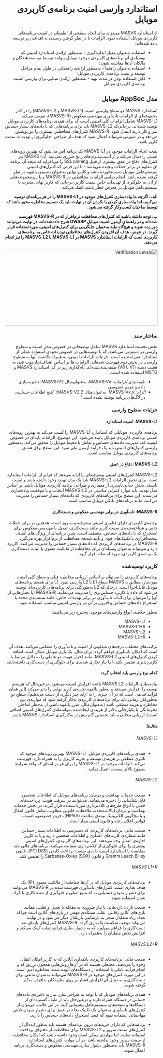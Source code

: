 <div dir="rtl" markdown="1">

# استاندارد وارسی امنیت برنامه‌ی کاربردی موبایل

از استاندارد MASVS می‌توان برای ایجاد سطحی از اطمینان در امنیت برنامه‌های کاربردی موبایل استفاده نمود. الزامات با در نظر گرفتن رسیدن به اهداف زیر توسعه داده شده‌اند:

- استفاده به‌عنوان معیار اندازه‌گیری - به‌منظور ارائه‌ی استاندارد امنیتی که بوسیله‌ی آن برنامه‌های کاربردی موجود موبایل بتوانند توسط توسعه‌دهندگان و مالکان آن‌ها مقایسه شوند؛
- استفاده به‌عنوان راهنما - به‌منطور ارائه‌ی راهنمایی در طول تمام مراحل توسعه و تست برنامه‌ی کاربردی موبایل؛
- قابل استفاده بودن در مدت تهیه - به‌منظور ارائه‌ی مبنایی برای وارسی امنیت برنامه‌ی کاربردی موبایل.

## مدل AppSec موبایل

استاندارد MASVS دو سطح وارسی امنیت (MASVS-L1 و MASVS-L2) را در کنار مجموعه‌ای از الزامات تاب‌آوری مهندسی معکوس (MASVS-R)، تعریف می‌کند. MASVS-L1 شامل الزامات کلی امنیتی است که برای همه‌ی برنامه‌های کاربردی موبایل توصیه شده‌اند، درحالی‌که MASVS-L2 باید برای برنامه‌هایی که با داده‌های بسیار حساس سر و کار دارند اعمال شود. MASVS-R کنترل‌های محافظتی بیشتری را نیز پوشش می‌دهد و در صورتی می‌تواند اعمال شود که هدف از طراحی، جلوگیری از تهدیدات سمت کاربر باشد.

نتیجه انجام الزامات موجود در MASVS-L1 یک برنامه امن می‌شود که بهترین رویه‌های امنیتی را دنبال می‌کند و از آسیب‌پذیری‌های رایج ضرری نمی‌بیند. MASVS-L2 نیز کنترل‌های دفاع در عمق بیشتری از قبیل SSL pinning را می‌افزاید که نتیجه آن برنامه ای مقاوم در برابر حملات پیچیده می‌باشد - با این فرض که کنترل‌های امنیتی سیستم‌عامل موبایل دست‌نخورده باشد و کاربر نهایی به‌عنوان دشمنی بالقوه در نظر گرفته نشده باشد. انجام تمامی الزامات محافظتی در MASVS-R و یا زیرمجموعه‌هایی از آن، به جلوگیری از تهدیدات خاص سمت کاربر، درجایی که کاربر نهایی مخرب یا سیستم‌عامل موبایل در معرض خطر باشد، کمک می‌کند.

**الف: اگرچه ما پیاده‌سازی کنترل‌های موجود در MASVS-L1 را در هر برنامه‌ای توصیه می‌کنیم، اما پیاده‌سازی کردن یا نکردن آن در نهایت باید یک تصمیم مخاطره محور باشد که توسط صاحبان کسب‌وکار گرفته می‌شود.**

**ب: توجه داشته باشید که کنترل‌های محافظت نرم‌افزار که در MASVS-R فهرست شده‌اند و در راهنمای آزمون امنیت موبایل OWASP شرح داده‌شده‌اند، در نهایت می‌توانند دور زده شوند و هیچ‌گاه نباید به‌عنوان جایگزینی برای کنترل‌های امنیتی، مورداستفاده قرار گیرند. در عوض، هدف آن افزودن کنترل‌های محافظتی تهدیدات خاص به برنامه‌های کاربردی است که الزامات استاندارد MASVS در MASVS-L1 یا MASVS-L2 را نیز انجام می‌دهد.**

<img src="images/masvs-levels-new.jpg" title="Verification Levels" width="600px" height="253px" />

### ساختار سند

بخش نخست استاندارد MASVS شامل توضیحاتی در خصوص مدل امنیت و سطوح وارسی در دسترس می‌باشد، که با توصیه‌هایی در خصوص نحوه‌ی استفاده عملی از استاندارد همراه شده است. جزئیات الزامات امنیتی، به همراه نگاشت آنها به سطوح وارسی، در بخش دوم فهرست شده‌اند. الزامات ها بر اساس اهداف/چارچوب فنی به هشت دسته (V1 تا V8) طبقه‌بندی‌شده‌اند. نام‌گذاری زیر در کل استاندارد MASVS و MSTG استفاده شده است.

- *طبقه‌بندی الزامات:* MASVS-Vx، به‌عنوان‌مثال MASVS-V2:
ذخیره‌سازی داده و حریم خصوصی
- *الزام:* MASVS-Vx.y، به‌عنوان‌مثال MASVS-V2.2: "هیچ اطلاعات حساسی در لاگ‌های برنامه نوشته‌ نشده است."

### جزئیات سطوح وارسی

#### MASVS-L1: امنیت استاندارد

برنامه‌ی کاربردی موبایلی که استاندارد MASVS-L1 را کسب می‌کند به بهترین رویه‌های امنیتی برنامه‌ی کاربردی موبایل پایبند می‌شود. این موضوع، الزامات پایه‌ای در خصوص کیفیت کد، مدیریت داده‌های حساس و تعامل با محیط موبایل را محقق می‌کند. به‌منظور وارسی کنترل‌های امنیتی باید یک فرآیند آزمون طی شود. این سطح برای همه‌ی برنامه‌های کاربردی موبایل مناسب است.

#### MASVS-L2: دفاع در عمق

MASVS-L2 کنترل‌های امنیتی پیشرفته‌ای را ارائه می‌دهد که فراتر از الزامات استاندارد است. برای تحقق الزامات MASVS-L2 باید یک مدل تهدید وجود داشته باشد و امنیت بایستی بخش جدایی‌ناپذیری از معماری و طراحی برنامه کاربردی موبایل باشد. بر اساس مدل تهدید، باید موارد کنترلی مناسبی در MASVS-L2 انتخاب و با موفقیت پیاده‌سازی می‌شدند. این سطح برای برنامه‌های کاربردی که داده‌های بسیار حساس را مدیریت می‌کنند، مانند برنامه‌های بانکی موبایل مناسب است.

#### MASVS-R: تاب‌آوری در برابر مهندسی معکوس و دست‌کاری

برنامه‌ی کاربردی دارای فناوری امنیتی پیشرفته و به روز است، همچنین در برابر حملات خاص و شناخته‌شده‌ی سمت کاربر مانند دست‌کاری، تعدیل یا مهندسی معکوس برای استخراج کد یا داده‌های حساس، منعطف است. چنین برنامه‌ای از ویژگی‌های امنیتی سخت‌افزاری یا تکنیک‌های قوی و تایید شده‌ی محافظت از نرم‌افزار بهره می‌گیرد. MASVS-R در برنامه‌های کاربردی که داده‌های بسیار حساس را مدیریت می‌کنند، کاربرد دارد و می‌تواند به‌عنوان وسیله‌ای برای محافظت از مالکیت معنوی یا اثبات دست‌کاری یک برنامه‌ی کاربردی، مورد استفاده قرار گیرد.

### کاربرد توصیه‌شده

برنامه‌های کاربردی را می‌توان بر اساس ارزیابی مخاطره قبلی و سطح کلی امنیت موردنیاز، مطابق با MASVS سطح L1 یا L2 وارسی نمود. L1 برای همه‌ی برنامه‌های موبایل قابل‌اجرا است، درحالی‌که L2 به‌طورکلی برای برنامه‌های کاربردی‌ای توصیه می‌شود که داده یا کاربرد حساس‌تری را مدیریت می‌نمایند. MASVS-R (یا بخش‌هایی از آن) را می‌توان برای اثبات تاب‌آوری در برابر تهدیدات خاص، مانند بسته‌بندی مجدد یا استخراج داده‌های حساس و *افزون بر آن* در وارسی امنیتی مناسب استفاده نمود.

به‌طور خلاصه، انواع وارسی‌های موجود، به‌شرح زیر می‌باشند:

- MASVS-L1
- MASVS-L1+R
- MASVS-L2
- MASVS-L2+R

ترکیب‌های مختلف، درجه‌های متفاوتی از امنیت و تاب‌آوری را منعکس می‌کنند. هدف آن است که امکان تاب‌آوری فراهم گردد: برای مثال، یک بازی موبایل ممکن است اضافه کردن کنترل‌های امنیتی MASVS-L2، مانند احراز هویت دو عاملی را به دلایل مرتبط با کاربردپذیری تضمین نکند، اما نیاز تجاری شدیدی برای جلوگیری از دست‌کاری داشته‌باشد.

#### کدام نوع وارسی باید انتخاب گردد

پیاده‌سازی الزامات MASVS L2 باعث افزایش امنیت می‌شود، درعین‌حال که هزینه‌ی توسعه را افزایش می‌دهد و به‌طور بالقوه تجربه‌ی کاربر نهایی را بدتر می‌کند (این همان فرآیند قدیمی است که در آن چیزی را به ازای چیز دیگری از دست می‌دهیم). سطح دو به‌طورکلی زمانی باید برای برنامه‌های کاربردی به‌کار گرفته شود که موازنه‌ی بین مخاطره و هزینه منطقی باشد (به‌عنوان‌مثال، ضرر بالقوه ناشی از به‌خطر انداختن محرمانگی یا یکپارچگی بالاتر از هزینه‌ی ایجادشده به‌واسطه‌ی کنترل‌های امنیتی اضافی است). ارزیابی مخاطره باید نخستین گام پیش از به‌کارگیری استاندارد MASVS باشد.

##### مثال‌ها

###### MASVS-L1

- همه‌ی برنامه‌های کاربردی موبایل. MASVS-L1 بهترین رویه‌های موجود که تاثیری منطقی بر هزینه‌ی توسعه و تجربه کاربری را به همراه دارد، فهرست می‌کند. الزامات موجود در MASVS-L1 را برای هر برنامه‌ای که واجد شرایط سطوح بالاتر نیست، اعمال نمایید.

<!-- \pagebreak -->

###### MASVS-L2

- صنعت خدمات بهداشت و درمان: برنامه‌های موبایل که اطلاعات شخصی قابل‌شناسایی را ذخیره می‌نمایند، می‌توانند در سرقت هویت، پرداخت‌های جعلی یا انواع طرح‌های کلاه‌برداری مورداستفاده قرار گیرند. در بخش خدمات بهداشت و درمان ایالات‌متحده، ملاحظات قانونی مطلوب، شامل قانون انتقال و پاسخ‌گویی الکترونیک بیمه‌ی سلامت (HIPAA)، حریم خصوصی، امنیت، قوانین اعلان رخنه و قانون ایمنی بیمار است.

- صنعت مالی: برنامه‌های کاربردی که دسترسی به اطلاعات بسیار حساس مانند شماره‌ی کارت‌های اعتباری و اطلاعات شخصی دارند و یا به کاربر اجازه‌ی انتقال وجه می‌دهند. این برنامه‌های کاربردی، کنترل‌های امنیتی بیشتری را برای جلوگیری از کلاه‌برداری ضمانت می‌کنند. برنامه‌های مالی باید مطابقت با استاندارد امنیت داده‌ی صنعت پرداخت کارتی (PCI DSS)، قانون Gramm Leech Bliley و قانون Sarbanes-Oxley (SOX) را تضمین کنند.

###### MASVS L1+R

- برنامه‌های کاربردی موبایل که در آن‌ها حفاظت از مالکیت معنوی (IP) یک هدف تجاری است. کنترل‌های تاب‌آوری فهرست شده در MASVS-R می‌توانند برای دشوار نمودن دستیابی به کد منبع اصلی و جلوگیری از دست‌کاری یا کرک شدن استفاده شوند.

- صنعت بازی: بازی‌هایی با نیاز ضروری به مقابله با تعدیل و تقلب، همانند بازی‌های آنلاین رقابتی. تقلب مسئله‌ی مهمی در بازی‌های آنلاین است چراکه تعداد زیاد متقلبان منجر به نارضایتی بازیکنان دیگر می‌شود و در نهایت می‌تواند موجب شکست یک بازی گردد. MASVS-R کنترل‌های پایه‌ای ضد دست‌کاری را فراهم می‌آورد که به دشوار سازی فرآیند تقلب کمک می‌کند و افزایش تلاش متقلبان را به‌همراه دارد.

###### MASVS L2+R

- صنعت مالی: برنامه‌های کاربردی بانکداری آنلاین که به کاربر امکان انتقال وجوه را می‌دهند، محیطی هستند که در آن‌ها روش‌هایی همچون تزریق کد و انجام فرآیند بانکی با استفاده از دستگاه‌های آلوده شده، مخاطره آمیز است. در این مورد، کنترل‌های موجود در MASVS-R می‌توانند به‌عنوان مانعی برای دست‌کاری و به دنبال آن افزایش فشار بر روی سازندگان بدافزار، به‌کار گرفته شوند.

- همه‌ی برنامه‌های موبایل که با توجه به طراحی‌شان، نیاز به ذخیره‌ی داده‌های حساس در دستگاه همراه دارند و درعین‌حال باید از طیف گسترده‌ای از دستگاه‌ها و نسخه‌های سیستم‌عامل پشتیبانی کنند. در این حالت، می‌توان از کنترل‌های تاب‌آوری به‌عنوان یک تکنیک دفاع در عمق برای دشوار نمودن تلاش مهاجمانی استفاده نمود که قصد استخراج داده‌های حساس را دارند.

- برنامه‌هایی که دارای خریدهای درون برنامه‌ای هستند باید به‌طور ایده‌آل از کنترل‌های سمت سرور و MASVS-L2 برای محافظت از محتوای پرداخت استفاده نمایند. اما مواردی ممکن است وجود داشته باشند که امکان محافظت از سمت سرور وجود نداشته باشد. در آن موارد، کنترل‌های استاندارد MASVS-R باید به‌منظور دشوار سازی مهندسی معکوس و دست‌کاری برنامه اعمال شوند.

</div>
